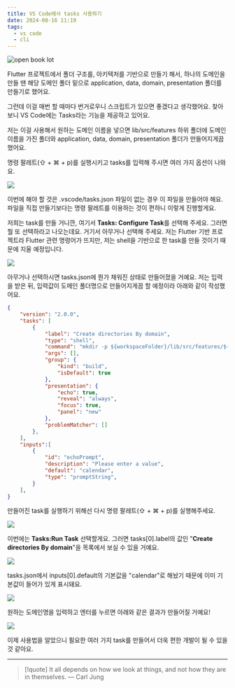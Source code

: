 ```yaml
---
title: VS Code에서 tasks 사용하기
date: 2024-08-16 11:19
tags:
  - vs code
  - cli
---
```


![open book lot](https://images.unsplash.com/photo-1457369804613-52c61a468e7d?q=80&w=2670&auto=format&fit=crop&ixlib=rb-4.0.3&ixid=M3wxMjA3fDB8MHxwaG90by1wYWdlfHx8fGVufDB8fHx8fA%3D%3D)

Flutter 프로젝트에서 폴더 구조를, 아키텍처를 기반으로 만들기 해서, 하나의 도메인을 만들 땐 해당 도메인 폴더 밑으로 application, data, domain, presentation 폴더를 만들기로 했어요.

그런데 이걸 매번 할 때마다 번거로우니 스크립트가 있으면 좋겠다고 생각했어요. 찾아보니 VS Code에는 Tasks라는 기능을 제공하고 있어요.

저는 이걸 사용해서 원하는 도메인 이름을 넣으면 lib/src/features 하위 폴더에 도메인 이름을 가진 폴더와 application, data, domain, presentation 폴더가 만들어지게끔 했어요.

명령 팔레트(⇧ + ⌘ + p)를 실행시키고 tasks를 입력해 주시면 여러 가지 옵션이 나와요.

![](assets/202408161119-20240816113952628.webp)


이번에 해야 할 것은 .vscode/tasks.json 파일이 없는 경우 이 파일을 만들어야 해요.
파일을 직접 만들기보다는 명령 팔레트를 이용하는 것이 편하니 이렇게 진행할게요.

저희는 task를 만들 거니깐, 여기서 **Tasks: Configure Task**를 선택해 주세요.
그러면 뭘 또 선택하라고 나오는데요. 거기서 아무거나 선택해 주세요. 저는 Flutter 기반 프로젝트라 Flutter 관련 명령어가 뜨지만, 저는 shell을 기반으로 한 task를 만들 것이기 때문에 지울 예정입니다.

![](assets/202408161119-20240816114607694.webp)

아무거나 선택하시면 tasks.json에 뭔가 채워진 상태로 만들어졌을 거예요.
저는 입력을 받은 뒤, 입력값이 도메인 폴더명으로 만들어지게끔 할 예정이라 아래와 같이 작성했어요.

```json
{
	"version": "2.0.0",
	"tasks": [
		{
			"label": "Create directories By domain",
			"type": "shell",
			"command": "mkdir -p ${workspaceFolder}/lib/src/features/${input:echoPrompt}/application ${workspaceFolder}/lib/src/features/${input:echoPrompt}/data ${workspaceFolder}/lib/src/features/${input:echoPrompt}/domain ${workspaceFolder}/lib/src/features/${input:echoPrompt}/presentation",
			"args": [],
			"group": {
				"kind": "build",
				"isDefault": true
			},
			"presentation": {
				"echo": true,
				"reveal": "always",
				"focus": true,
				"panel": "new"
			},
			"problemMatcher": []
		},
	],
	"inputs":[
		{
			"id": "echoPrompt",
			"description": "Please enter a value",
			"default": "calendar",
			"type": "promptString",
		}
	],
}
```

만들어진 task를 실행하기 위해선 다시 명령 팔레트(⇧ + ⌘ + p)를 실행해주세요.

![](assets/202408161119-20240816114909796.webp)

이번에는 **Tasks:Run Task** 선택할게요. 그러면 tasks[0].label의 값인 "**Create directories By domain**"을 목록에서 보실 수 있을 거예요.

![](assets/202408161119-20240816115034170.webp)

tasks.json에서 inputs[0].default의 기본값을 "calendar"로 해놨기 때문에 이미 기본값이 들어가 있게 표시돼요.

![](assets/202408161119-20240816115050772.webp)

원하는 도메인명을 입력하고 엔터를 누르면 아래와 같은 결과가 만들어질 거예요!

![](assets/202408161119-20240816164750970.webp)

이제 사용법을 알았으니 필요한 여러 가지 task를 만들어서 더욱 편한 개발이 될 수 있을 것 같아요.

---

> [!quote] It all depends on how we look at things, and not how they are in themselves.
> — Carl Jung